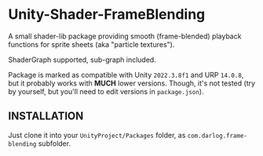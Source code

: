 # Unity-Shader-FrameBlending

A small shader-lib package providing smooth (frame-blended) playback functions for sprite sheets (aka "particle textures").

ShaderGraph supported, sub-graph included.

Package is marked as compatible with Unity `2022.3.8f1` and URP `14.0.8`, but it probably works with **MUCH** lower versions. Though, it's not tested (try by yourself, but you'll need to edit versions in `package.json`).

## INSTALLATION

Just clone it into your `UnityProject/Packages` folder, as `com.darlog.frame-blending` subfolder.
